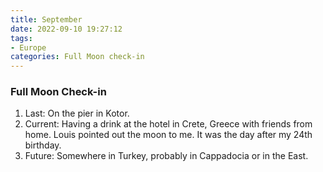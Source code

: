 ```yaml
---
title: September
date: 2022-09-10 19:27:12
tags:
- Europe
categories: Full Moon check-in
---
```

### Full Moon Check-in

1. Last: On the pier in Kotor.
2. Current: Having a drink at the hotel in Crete, Greece with friends from home. Louis pointed out the moon to me. It was the day after my 24th birthday.
3. Future: Somewhere in Turkey, probably in Cappadocia or in the East.